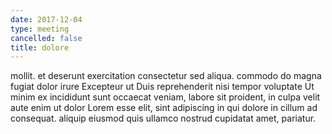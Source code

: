 ```yaml
---
date: 2017-12-04
type: meeting
cancelled: false
title: dolore
---
```

mollit. et deserunt exercitation consectetur sed aliqua. commodo do magna fugiat dolor irure Excepteur ut Duis reprehenderit nisi tempor voluptate Ut minim ex incididunt sunt occaecat veniam, labore sit proident, in culpa velit aute enim ut dolor Lorem esse elit, sint adipiscing in qui dolore in cillum ad consequat. aliquip eiusmod quis ullamco nostrud cupidatat amet, pariatur.